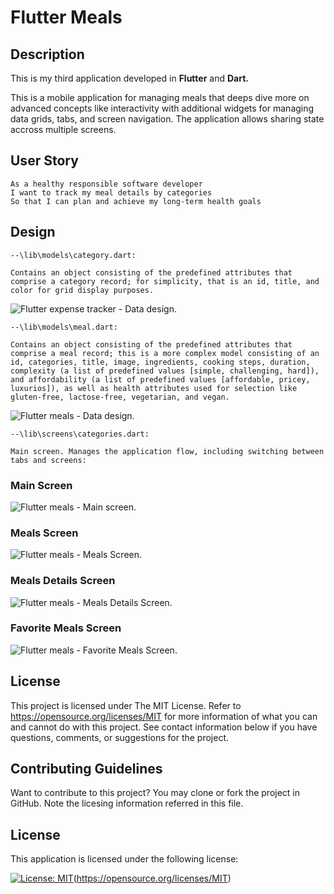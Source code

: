 # Flutter Meals

## Description

This is my third application developed in **Flutter** and **Dart.**

This is a mobile application for managing meals that deeps dive more on advanced concepts like interactivity with additional widgets for managing data grids, tabs, and screen navigation. The application allows sharing state accross multiple screens.

## User Story

```
As a healthy responsible software developer
I want to track my meal details by categories
So that I can plan and achieve my long-term health goals
```

## Design

```
--\lib\models\category.dart:

Contains an object consisting of the predefined attributes that comprise a category record; for simplicity, that is an id, title, and color for grid display purposes.
```

![Flutter expense tracker - Data design.](./assets/images/category-model.png)

```
--\lib\models\meal.dart:

Contains an object consisting of the predefined attributes that comprise a meal record; this is a more complex model consisting of an id, categories, title, image, ingredients, cooking steps, duration, complexity (a list of predefined values [simple, challenging, hard]), and affordability (a list of predefined values [affordable, pricey, luxurios]), as well as health attributes used for selection like gluten-free, lactose-free, vegetarian, and vegan.
```

![Flutter meals - Data design.](./assets/images/meal-model.png)

```
--\lib\screens\categories.dart:

Main screen. Manages the application flow, including switching between tabs and screens:
```

### Main Screen

![Flutter meals - Main screen.](./assets/images/categories-screen.png)

### Meals Screen

![Flutter meals - Meals Screen.](./assets/images/meals-screen.png)

### Meals Details Screen

![Flutter meals - Meals Details Screen.](./assets/images/meals-details-screen.png)

### Favorite Meals Screen

![Flutter meals - Favorite Meals Screen.](./assets/images/meals-details-screen.png)

## License

This project is licensed under The MIT License. Refer to https://opensource.org/licenses/MIT for more information of what you can and cannot do with this project. See contact information below if you have questions, comments, or suggestions for the project.

## Contributing Guidelines

Want to contribute to this project? You may clone or fork the project in GitHub. Note the licesing information referred in this file.

## License

This application is licensed under the following license:

[![License: MIT](https://img.shields.io/badge/License-MIT-yellow.svg)](https://opensource.org/licenses/MIT)(https://opensource.org/licenses/MIT)
